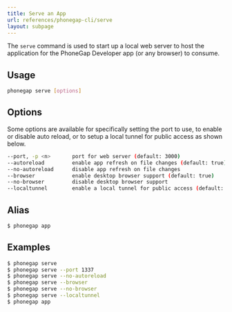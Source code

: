 ```yaml
---
title: Serve an App
url: references/phonegap-cli/serve
layout: subpage
---
```


The `serve` command is used to start up a local web server to host the application for the PhoneGap Developer app (or any browser) to consume.

## Usage

```bash
phonegap serve [options]
```

## Options

Some options are available for specifically setting the port to use, to enable or disable auto reload, or to setup a local tunnel for public access as shown below.

```bash
--port, -p <n>       port for web server (default: 3000)
--autoreload         enable app refresh on file changes (default: true)
--no-autoreload      disable app refresh on file changes
--browser            enable desktop browser support (default: true)
--no-browser         disable desktop browser support
--localtunnel        enable a local tunnel for public access (default: false)
```

## Alias

```bash
$ phonegap app
```

## Examples

```bash
$ phonegap serve
$ phonegap serve --port 1337
$ phonegap serve --no-autoreload
$ phonegap serve --browser
$ phonegap serve --no-browser
$ phonegap serve --localtunnel
$ phonegap app
```
